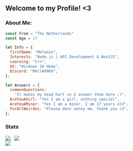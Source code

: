 ## Welcome to my Profile! <3
### About Me:
```js
const From = "The Netherlands"
const Age = 17

let Info = {
  firstName: "Melanie",
  Interests: "Node.js | API Development & NextJS",
  Learning: "C++",
  OS: "Windows 10 Home",
  Discord: "Mell#9969",
};

let Answers = {
  commonQuestions:
    "It makes my head hurt so I answer them here :)",
  AreYouAGirl: "Yes I am a girl, nothing special",
  AreYouAMinor: "Yes I am a minor, I am 17 years old",
  ForAllWeirdos: "Please dont annoy me, thank you <3",
};
```
### Stats
<a href="https://github.com/Mxlanie/Mxlanie">
  <img align="center" src="https://github-readme-stats.vercel.app/api?username=Mxlanie&theme=onedark&layout=compact"/>
</a>
&nbsp;
<a href="https://github.com/Mxlanie/Mxlanie">
    <img align="center" src="https://github-readme-stats.vercel.app/api/top-langs/?username=Mxlanie&theme=onedark&layout=default"/>
</a>
<br>
<a href="https://github.com/Mxlanie/Mxlanie">
    <img align="center" src="https://komarev.com/ghpvc/?username=Mxlanie&color=FFB6C1&style=plastic&label=Profile Views"/>
</a>
